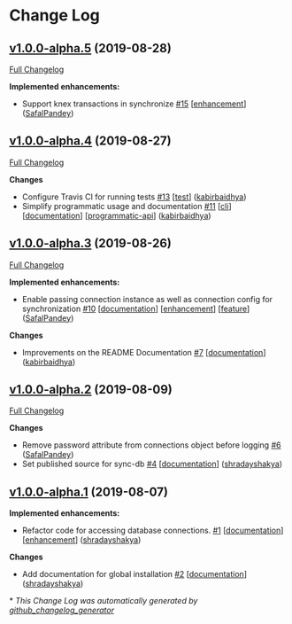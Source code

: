 # Change Log

## [v1.0.0-alpha.5](https://github.com/leapfrogtechnology/sync-db/tree/v1.0.0-alpha.5) (2019-08-28)
[Full Changelog](https://github.com/leapfrogtechnology/sync-db/compare/v1.0.0-alpha.4...v1.0.0-alpha.5)

**Implemented enhancements:**

- Support knex transactions in synchronize [\#15](https://github.com/leapfrogtechnology/sync-db/pull/15) [[enhancement](https://github.com/leapfrogtechnology/sync-db/labels/enhancement)] ([SafalPandey](https://github.com/SafalPandey))

## [v1.0.0-alpha.4](https://github.com/leapfrogtechnology/sync-db/tree/v1.0.0-alpha.4) (2019-08-27)
[Full Changelog](https://github.com/leapfrogtechnology/sync-db/compare/v1.0.0-alpha.3...v1.0.0-alpha.4)

**Changes**

- Configure Travis CI for running tests [\#13](https://github.com/leapfrogtechnology/sync-db/pull/13) [[test](https://github.com/leapfrogtechnology/sync-db/labels/test)] ([kabirbaidhya](https://github.com/kabirbaidhya))
- Simplify programmatic usage and documentation [\#11](https://github.com/leapfrogtechnology/sync-db/pull/11) [[cli](https://github.com/leapfrogtechnology/sync-db/labels/cli)] [[documentation](https://github.com/leapfrogtechnology/sync-db/labels/documentation)] [[programmatic-api](https://github.com/leapfrogtechnology/sync-db/labels/programmatic-api)] ([kabirbaidhya](https://github.com/kabirbaidhya))

## [v1.0.0-alpha.3](https://github.com/leapfrogtechnology/sync-db/tree/v1.0.0-alpha.3) (2019-08-26)
[Full Changelog](https://github.com/leapfrogtechnology/sync-db/compare/v1.0.0-alpha.2...v1.0.0-alpha.3)

**Implemented enhancements:**

- Enable passing connection instance as well as connection config for synchronization [\#10](https://github.com/leapfrogtechnology/sync-db/pull/10) [[documentation](https://github.com/leapfrogtechnology/sync-db/labels/documentation)] [[enhancement](https://github.com/leapfrogtechnology/sync-db/labels/enhancement)] [[feature](https://github.com/leapfrogtechnology/sync-db/labels/feature)] ([SafalPandey](https://github.com/SafalPandey))

**Changes**

- Improvements on the README Documentation [\#7](https://github.com/leapfrogtechnology/sync-db/pull/7) [[documentation](https://github.com/leapfrogtechnology/sync-db/labels/documentation)] ([kabirbaidhya](https://github.com/kabirbaidhya))

## [v1.0.0-alpha.2](https://github.com/leapfrogtechnology/sync-db/tree/v1.0.0-alpha.2) (2019-08-09)
[Full Changelog](https://github.com/leapfrogtechnology/sync-db/compare/v1.0.0-alpha.1...v1.0.0-alpha.2)

**Changes**

- Remove password attribute from connections object before logging [\#6](https://github.com/leapfrogtechnology/sync-db/pull/6) ([SafalPandey](https://github.com/SafalPandey))
- Set published source for sync-db [\#4](https://github.com/leapfrogtechnology/sync-db/pull/4) [[documentation](https://github.com/leapfrogtechnology/sync-db/labels/documentation)] ([shradayshakya](https://github.com/shradayshakya))

## [v1.0.0-alpha.1](https://github.com/leapfrogtechnology/sync-db/tree/v1.0.0-alpha.1) (2019-08-07)
**Implemented enhancements:**

- Refactor code for accessing database connections. [\#1](https://github.com/leapfrogtechnology/sync-db/pull/1) [[documentation](https://github.com/leapfrogtechnology/sync-db/labels/documentation)] [[enhancement](https://github.com/leapfrogtechnology/sync-db/labels/enhancement)] ([shradayshakya](https://github.com/shradayshakya))

**Changes**

- Add documentation for global installation [\#2](https://github.com/leapfrogtechnology/sync-db/pull/2) [[documentation](https://github.com/leapfrogtechnology/sync-db/labels/documentation)] ([shradayshakya](https://github.com/shradayshakya))



\* *This Change Log was automatically generated by [github_changelog_generator](https://github.com/skywinder/Github-Changelog-Generator)*